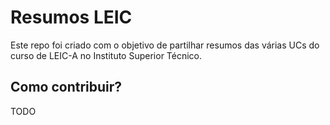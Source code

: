# Resumos LEIC

Este repo foi criado com o objetivo de partilhar resumos das várias UCs
do curso de LEIC-A no Instituto Superior Técnico.

## Como contribuir?

TODO
